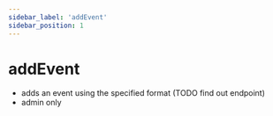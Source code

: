 ```yaml
---
sidebar_label: 'addEvent'
sidebar_position: 1
---
```

# addEvent

* adds an event using the specified format (TODO find out endpoint)
* admin only